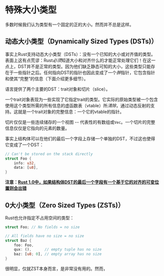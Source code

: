 # 特殊大小类型
多数时候我们认为类型有一个固定的正的大小。然而并不总是这样。

## 动态大小类型（Dynamically Sized Types (DSTs)）
事实上Rust支持动态大小类型（DSTs）：没有一个已知的大小或对齐值的类型。表面上这有点荒谬：Rust*必须*知道大小和对齐什么的才能正常处理它们！在这一点上，DST并不是正常的类型。因为他们缺乏静态可知的大小，这些类型只能存在于一些指针之后。任何指向DST的指针也因此变成了一个*胖*指针，它包含指针和使其“完整”的信息（下面介绍更多细节）。

语言提供了两个主要的DST：trait对象和切片（slice）。

一个trait对象表现为一些实现了它指定trait的类型。它实际的原始类型被一个包含使用这个类型所需的所有信息的虚函数表（vtable）所*清除*，通过动态反射的支持。这就是一个trait对象的完整信息：一个它的vtable的指针。

切片仅仅是一些连续储存的一个视图 -- 代表性的有数组或`Vec`。一个切片的完整信息仅仅是它指向的元素的数量。

事实上结构体可以在他们的最后一个字段上存储一个单独的DST，不过这也使得它变成了一个DST：

```rust
// Can't be stored on the stack directly
struct Foo {
    info: u32,
    data: [u8],
}
```

**注意：[Rust 1.0中，如果结构体DST的最后一个字段有一个基于它的对齐的可变位置则会出错](https://github.com/rust-lang/rust/issues/26403)**

## 0大小类型（Zero Sized Types (ZSTs)）
Rust也允许指定不占用空间的类型：

```rust
struct Foo; // No fields = no size

// All fields have no size = no size
struct Baz {
    foo: Foo,
    qux: (),      // empty tuple has no size
    baz: [u8; 0], // empty array has no size
}
```

很明显，仅就ZST本身而言，是非常没有用的。然而，
